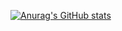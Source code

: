 [![Anurag's GitHub stats](https://github-readme-stats.vercel.app/api?username=SBHbro&theme=dark&show_icons=true)](https://github.com/anuraghazra/github-readme-stats)

<!--
**SBHbro/SBHbro** is a ✨ _special_ ✨ repository because its `README.md` (this file) appears on your GitHub profile.

Here are some ideas to get you started:

- 🔭 I’m currently working on ...
- 🌱 I’m currently learning ...
- 👯 I’m looking to collaborate on ...
- 🤔 I’m looking for help with ...
- 💬 Ask me about ...
- 📫 How to reach me: ...
- 😄 Pronouns: ...
- ⚡ Fun fact: ...
-->
